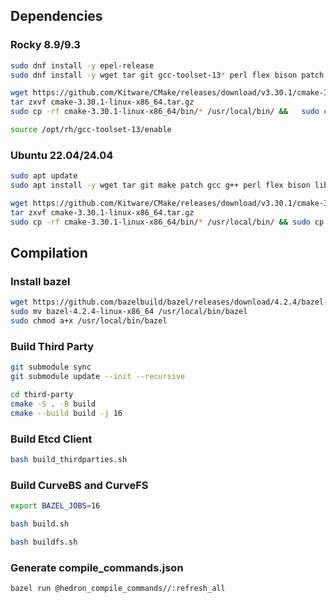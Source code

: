 ## Dependencies

### Rocky 8.9/9.3

```sh
sudo dnf install -y epel-release
sudo dnf install -y wget tar git gcc-toolset-13* perl flex bison patch fuse3-devel  libnl3-devel libunwind-devel python3-devel

wget https://github.com/Kitware/CMake/releases/download/v3.30.1/cmake-3.30.1-linux-x86_64.tar.gz
tar zxvf cmake-3.30.1-linux-x86_64.tar.gz
sudo cp -rf cmake-3.30.1-linux-x86_64/bin/* /usr/local/bin/ &&   sudo cp -rf  cmake-3.30.1-linux-x86_64/share/* /usr/local/share && rm -rf cmake-3.30.1-linux-x86_64

source /opt/rh/gcc-toolset-13/enable
```

### Ubuntu 22.04/24.04

```sh
sudo apt update
sudo apt install -y wget tar git make patch gcc g++ perl flex bison libnl-genl-3-dev libunwind-dev libfuse3-dev python3-dev

wget https://github.com/Kitware/CMake/releases/download/v3.30.1/cmake-3.30.1-linux-x86_64.tar.gz
tar zxvf cmake-3.30.1-linux-x86_64.tar.gz
sudo cp -rf cmake-3.30.1-linux-x86_64/bin/* /usr/local/bin/ && sudo cp -rf  cmake-3.30.1-linux-x86_64/share/* /usr/local/share && rm -rf cmake-3.30.1-linux-x86_64
```

## Compilation

###  Install bazel

```sh
wget https://github.com/bazelbuild/bazel/releases/download/4.2.4/bazel-4.2.4-linux-x86_64
sudo mv bazel-4.2.4-linux-x86_64 /usr/local/bin/bazel
sudo chmod a+x /usr/local/bin/bazel
```

### Build Third Party

```sh
git submodule sync
git submodule update --init --recursive

cd third-party
cmake -S . -B build
cmake --build build -j 16
```

### Build Etcd Client

```sh
bash build_thirdparties.sh
```

### Build CurveBS and CurveFS
```sh
export BAZEL_JOBS=16

bash build.sh

bash buildfs.sh
```

### Generate compile_commands.json
```sh
bazel run @hedron_compile_commands//:refresh_all
```

